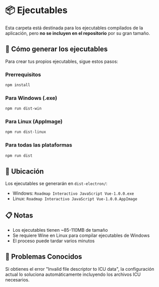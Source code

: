 # 📦 Ejecutables

Esta carpeta está destinada para los ejecutables compilados de la aplicación, pero **no se incluyen en el repositorio** por su gran tamaño.

## 🚀 Cómo generar los ejecutables

Para crear tus propios ejecutables, sigue estos pasos:

### Prerrequisitos
```bash
npm install
```

### Para Windows (.exe)
```bash
npm run dist-win
```

### Para Linux (AppImage)
```bash
npm run dist-linux
```

### Para todas las plataformas
```bash
npm run dist
```

## 📁 Ubicación
Los ejecutables se generarán en `dist-electron/`:
- Windows: `Roadmap Interactivo JavaScript Vue-1.0.0.exe`
- Linux: `Roadmap Interactivo JavaScript Vue-1.0.0.AppImage`

## 📋 Notas
- Los ejecutables tienen ~85-110MB de tamaño
- Se requiere Wine en Linux para compilar ejecutables de Windows
- El proceso puede tardar varios minutos

## 🐛 Problemas Conocidos
Si obtienes el error "Invalid file descriptor to ICU data", la configuración actual lo soluciona automáticamente incluyendo los archivos ICU necesarios.
